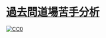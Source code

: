 # [過去問道場苦手分析](iwamizawa-software.github.io/kakomon/)
[![CC0](https://licensebuttons.net/p/zero/1.0/88x31.png) ](https://creativecommons.org/publicdomain/zero/1.0/deed.ja)
